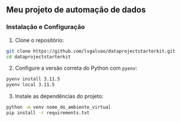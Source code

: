 ## Meu projeto de automação de dados

### Instalação e Configuração

1. Clone o repositório:
```bash
git clone https://github.com/lvgalvao/dataprojectstarterkit.git
cd dataprojectstarterkit
```
2. Configure a versão correta do Python com `pyenv`:
```bash
pyenv install 3.11.5
pyenv local 3.11.5
```
3. Instale as dependências do projeto:
```bash
python -m venv nome_do_ambiente_virtual 
pip install -r requirements.txt  
```